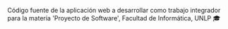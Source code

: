 Código fuente de la aplicación web a desarrollar como trabajo integrador para la materia 'Proyecto de Software', Facultad de Informática, UNLP :mortar_board: